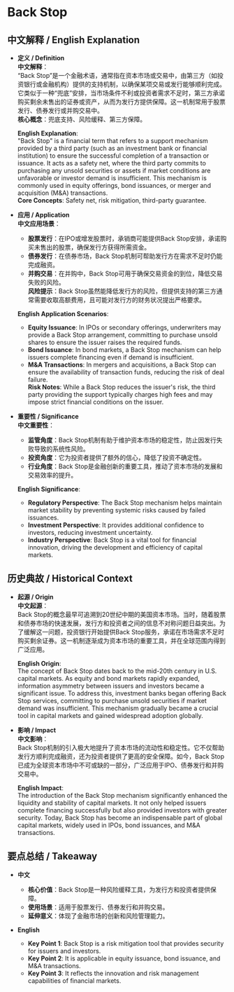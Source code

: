 # Back Stop

## 中文解释 / English Explanation

* **定义 / Definition**  
  **中文解释**：  
  “Back Stop”是一个金融术语，通常指在资本市场或交易中，由第三方（如投资银行或金融机构）提供的支持机制，以确保某项交易或发行能够顺利完成。它类似于一种“兜底”安排，当市场条件不利或投资者需求不足时，第三方承诺购买剩余未售出的证券或资产，从而为发行方提供保障。这一机制常用于股票发行、债券发行或并购交易中。  
  **核心概念**：兜底支持、风险缓释、第三方保障。  

  **English Explanation**:  
  "Back Stop" is a financial term that refers to a support mechanism provided by a third party (such as an investment bank or financial institution) to ensure the successful completion of a transaction or issuance. It acts as a safety net, where the third party commits to purchasing any unsold securities or assets if market conditions are unfavorable or investor demand is insufficient. This mechanism is commonly used in equity offerings, bond issuances, or merger and acquisition (M&A) transactions.  
  **Core Concepts**: Safety net, risk mitigation, third-party guarantee.  

* **应用 / Application**  
  **中文应用场景**：  
  - **股票发行**：在IPO或增发股票时，承销商可能提供Back Stop安排，承诺购买未售出的股票，确保发行方获得所需资金。  
  - **债券发行**：在债券市场，Back Stop机制可帮助发行方在需求不足时仍能完成融资。  
  - **并购交易**：在并购中，Back Stop可用于确保交易资金的到位，降低交易失败的风险。  
  **风险提示**：Back Stop虽然能降低发行方的风险，但提供支持的第三方通常需要收取高额费用，且可能对发行方的财务状况提出严格要求。  

  **English Application Scenarios**:  
  - **Equity Issuance**: In IPOs or secondary offerings, underwriters may provide a Back Stop arrangement, committing to purchase unsold shares to ensure the issuer raises the required funds.  
  - **Bond Issuance**: In bond markets, a Back Stop mechanism can help issuers complete financing even if demand is insufficient.  
  - **M&A Transactions**: In mergers and acquisitions, a Back Stop can ensure the availability of transaction funds, reducing the risk of deal failure.  
  **Risk Notes**: While a Back Stop reduces the issuer's risk, the third party providing the support typically charges high fees and may impose strict financial conditions on the issuer.  

* **重要性 / Significance**  
  **中文重要性**：  
  - **监管角度**：Back Stop机制有助于维护资本市场的稳定性，防止因发行失败导致的系统性风险。  
  - **投资角度**：它为投资者提供了额外的信心，降低了投资不确定性。  
  - **行业角度**：Back Stop是金融创新的重要工具，推动了资本市场的发展和交易效率的提升。  

  **English Significance**:  
  - **Regulatory Perspective**: The Back Stop mechanism helps maintain market stability by preventing systemic risks caused by failed issuances.  
  - **Investment Perspective**: It provides additional confidence to investors, reducing investment uncertainty.  
  - **Industry Perspective**: Back Stop is a vital tool for financial innovation, driving the development and efficiency of capital markets.  

## 历史典故 / Historical Context

* **起源 / Origin**  
  **中文起源**：  
  Back Stop的概念最早可追溯到20世纪中期的美国资本市场。当时，随着股票和债券市场的快速发展，发行方和投资者之间的信息不对称问题日益突出。为了缓解这一问题，投资银行开始提供Back Stop服务，承诺在市场需求不足时购买剩余证券。这一机制逐渐成为资本市场的重要工具，并在全球范围内得到广泛应用。  

  **English Origin**:  
  The concept of Back Stop dates back to the mid-20th century in U.S. capital markets. As equity and bond markets rapidly expanded, information asymmetry between issuers and investors became a significant issue. To address this, investment banks began offering Back Stop services, committing to purchase unsold securities if market demand was insufficient. This mechanism gradually became a crucial tool in capital markets and gained widespread adoption globally.  

* **影响 / Impact**  
  **中文影响**：  
  Back Stop机制的引入极大地提升了资本市场的流动性和稳定性。它不仅帮助发行方顺利完成融资，还为投资者提供了更高的安全保障。如今，Back Stop已成为全球资本市场中不可或缺的一部分，广泛应用于IPO、债券发行和并购交易中。  

  **English Impact**:  
  The introduction of the Back Stop mechanism significantly enhanced the liquidity and stability of capital markets. It not only helped issuers complete financing successfully but also provided investors with greater security. Today, Back Stop has become an indispensable part of global capital markets, widely used in IPOs, bond issuances, and M&A transactions.  

## 要点总结 / Takeaway

* **中文**  
  - **核心价值**：Back Stop是一种风险缓释工具，为发行方和投资者提供保障。  
  - **使用场景**：适用于股票发行、债券发行和并购交易。  
  - **延伸意义**：体现了金融市场的创新和风险管理能力。  

* **English**  
  - **Key Point 1**: Back Stop is a risk mitigation tool that provides security for issuers and investors.  
  - **Key Point 2**: It is applicable in equity issuance, bond issuance, and M&A transactions.  
  - **Key Point 3**: It reflects the innovation and risk management capabilities of financial markets.
